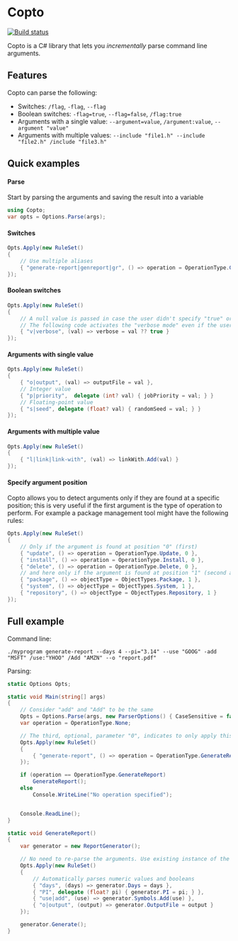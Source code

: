 Copto
===================
[![Build status](https://ci.appveyor.com/api/projects/status/s1ik7y6t076rt0k6?svg=true)](https://ci.appveyor.com/project/hkproj/copto)

Copto is a C# library that lets you *incrementally* parse command line arguments.

Features
-------------
Copto can parse the following:

- Switches: `/flag`, `-flag`, `--flag`
- Boolean switches: `-flag=true`, `--flag=false`, `/flag:true`
- Arguments with a single value: `--argument=value`, `/argument:value`, `--argument "value"`
- Arguments with multiple values: `--include "file1.h" --include "file2.h" /include "file3.h"`

Quick examples
-------------
#### Parse
Start by parsing the arguments and saving the result into a variable

```csharp
using Copto;
var opts = Options.Parse(args);
```

#### Switches
```csharp
Opts.Apply(new RuleSet()
{
	// Use multiple aliases
	{ "generate-report|genreport|gr", () => operation = OperationType.GenerateReport }
});
```

#### Boolean switches
```csharp
Opts.Apply(new RuleSet()
{
	// A null value is passed in case the user didn't specify "true" or "false" explicitly after the switch.
	// The following code activates the "verbose mode" even if the user only specified "--verbose" (or "--v")
	{ "v|verbose", (val) => verbose = val ?? true }
});
```

#### Arguments with single value
```csharp
Opts.Apply(new RuleSet()
{
	{ "o|output", (val) => outputFile = val },
	// Integer value
	{ "p|priority",  delegate (int? val) { jobPriority = val; } }
	// Floating-point value
	{ "s|seed", delegate (float? val) { randomSeed = val; } }
});
```

#### Arguments with multiple value
```csharp
Opts.Apply(new RuleSet()
{
	{ "l|link|link-with", (val) => linkWith.Add(val) }
});
```

#### Specify argument position
Copto allows you to detect arguments only if they are found at a specific position; this is very useful if the first argument is the type of operation to perform. For example a package management tool might have the following rules:
```csharp
Opts.Apply(new RuleSet()
{
	// Only if the argument is found at position "0" (first)
	{ "update", () => operation = OperationType.Update, 0 },
	{ "install", () => operation = OperationType.Install, 0 },
	{ "delete", () => operation = OperationType.Delete, 0 },
	// and here only if the argument is found at position "1" (second argument)
	{ "package", () => objectType = ObjectTypes.Package, 1 },
	{ "system", () => objectType = ObjectTypes.System, 1 },
	{ "repository", () => objectType = ObjectTypes.Repository, 1 }
});
```

Full example
-------------
Command line:

`./myprogram generate-report --days 4 --pi="3.14" --use "GOOG" -add "MSFT" /use:"YHOO" /Add "AMZN" --o "report.pdf"`

Parsing:
```csharp
static Options Opts;

static void Main(string[] args)
{
	// Consider "add" and "Add" to be the same
	Opts = Options.Parse(args, new ParserOptions() { CaseSensitive = false });
	var operation = OperationType.None;

	// The third, optional, parameter "0", indicates to only apply this rule if the argument is found in position "0".
	Opts.Apply(new RuleSet()
	{
		{ "generate-report", () => operation = OperationType.GenerateReport, 0 }
	});

	if (operation == OperationType.GenerateReport)
		GenerateReport();
	else
		Console.WriteLine("No operation specified");


	Console.ReadLine();
}

static void GenerateReport()
{
	var generator = new ReportGenerator();

	// No need to re-parse the arguments. Use existing instance of the class.
	Opts.Apply(new RuleSet()
	{
		// Automatically parses numeric values and booleans
		{ "days", (days) => generator.Days = days },
		{ "PI", delegate (float? pi) { generator.PI = pi; } },
		{ "use|add", (use) => generator.Symbols.Add(use) },
		{ "o|output", (output) => generator.OutputFile = output }
	});

	generator.Generate();
}
```
